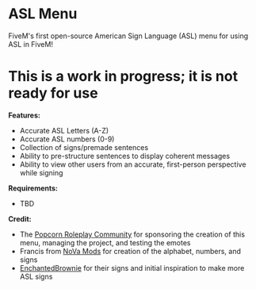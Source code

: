 # ASL Menu 

FiveM's first open-source American Sign Language (ASL) menu for using ASL in FiveM! 

# This is a work in progress; it is not ready for use

**Features:**
- Accurate ASL Letters (A-Z)
- Accurate ASL numbers (0-9)
- Collection of signs/premade sentences
- Ability to pre-structure sentences to display coherent messages
- Ability to view other users from an accurate, first-person perspective while signing


**Requirements:**
- TBD


**Credit:**
- The [Popcorn Roleplay Community](https://discord.com/invite/popcornroleplay) for sponsoring the creation of this menu, managing the project, and testing the emotes
- Francis from [NoVa Mods](https://discord.gg/nova-mods) for creation of the alphabet, numbers, and signs
- [EnchantedBrownie](https://www.gta5-mods.com/misc/asl-animations) for their signs and initial inspiration to make more ASL signs
